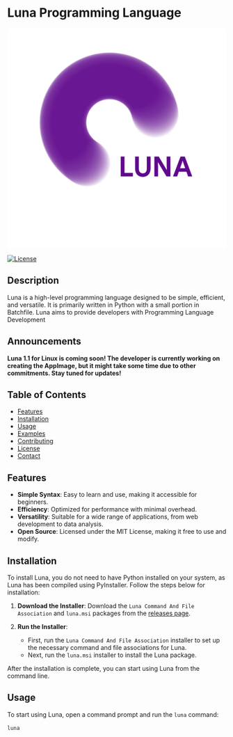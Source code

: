 # Luna Programming Language

![Luna Logo](icon.png)

[![License](https://img.shields.io/badge/license-MIT-blue.svg)](LICENSE)

## Description

Luna is a high-level programming language designed to be simple, efficient, and versatile. It is primarily written in Python with a small portion in Batchfile. Luna aims to provide developers with Programming Language Development

## Announcements

**Luna 1.1 for Linux is coming soon! The developer is currently working on creating the AppImage, but it might take some time due to other commitments. Stay tuned for updates!**

## Table of Contents

- [Features](#features)
- [Installation](#installation)
- [Usage](#usage)
- [Examples](#examples)
- [Contributing](#contributing)
- [License](#license)
- [Contact](#contact)

## Features

- **Simple Syntax**: Easy to learn and use, making it accessible for beginners.
- **Efficiency**: Optimized for performance with minimal overhead.
- **Versatility**: Suitable for a wide range of applications, from web development to data analysis.
- **Open Source**: Licensed under the MIT License, making it free to use and modify.

## Installation

To install Luna, you do not need to have Python installed on your system, as Luna has been compiled using PyInstaller. Follow the steps below for installation:

1. **Download the Installer**: Download the `Luna Command And File Association` and `luna.msi` packages from the [releases page](https://github.com/LunaLanguage/luna/releases).

2. **Run the Installer**: 
    - First, run the `Luna Command And File Association` installer to set up the necessary command and file associations for Luna.
    - Next, run the `luna.msi` installer to install the Luna package.

After the installation is complete, you can start using Luna from the command line.

## Usage

To start using Luna, open a command prompt and run the `luna` command:

```bash
luna

